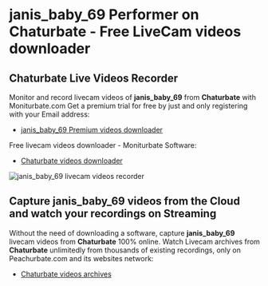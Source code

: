 # janis_baby_69 Performer on Chaturbate - Free LiveCam videos downloader

## Chaturbate Live Videos Recorder

Monitor and record livecam videos of **janis_baby_69** from **Chaturbate** with Moniturbate.com
Get a premium trial for free by just and only registering with your Email address:
* [janis_baby_69 Premium videos downloader](https://moniturbate.com/request-demo-licence-key.html)

Free livecam videos downloader - Moniturbate Software:
* [Chaturbate videos downloader](https://moniturbate.com/moniturbate-download-software.html)

![janis_baby_69 livecam videos recorder](https://peachurnet.com/templates/moniturbate-software.png)


## Capture janis_baby_69 videos from the Cloud and watch your recordings on Streaming

Without the need of downloading a software, capture **janis_baby_69** livecam videos from **Chaturbate** 100% online.
Watch Livecam archives from **Chaturbate** unlimitedly from thousands of existing recordings, only on Peachurbate.com and its websites network:
* [Chaturbate videos archives](https://peachurnet.com/)
